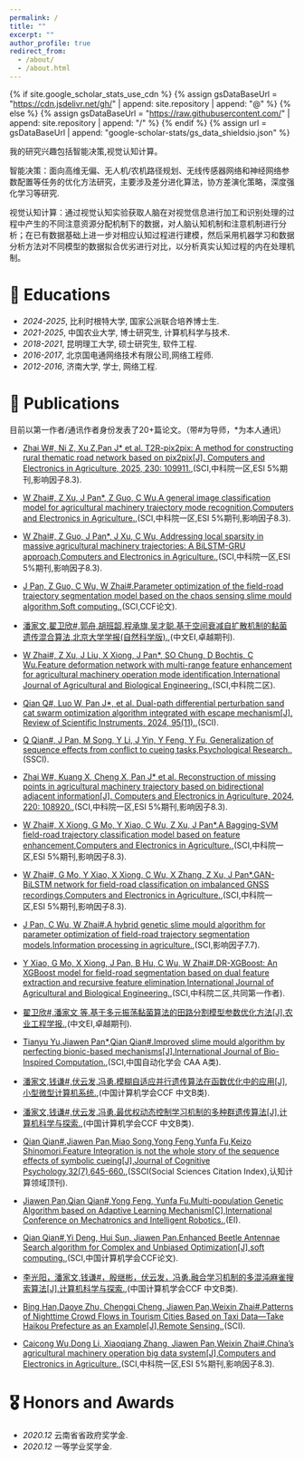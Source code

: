 ```yaml
---
permalink: /
title: ""
excerpt: ""
author_profile: true
redirect_from: 
  - /about/
  - /about.html
---
```



{% if site.google_scholar_stats_use_cdn %}
{% assign gsDataBaseUrl = "https://cdn.jsdelivr.net/gh/" | append: site.repository | append: "@" %}
{% else %}
{% assign gsDataBaseUrl = "https://raw.githubusercontent.com/" | append: site.repository | append: "/" %}
{% endif %}
{% assign url = gsDataBaseUrl | append: "google-scholar-stats/gs_data_shieldsio.json" %}

<span class='anchor' id='about-me'></span>

我的研究兴趣包括智能决策,视觉认知计算。

智能决策：面向高维无偏、无人机/农机路径规划、无线传感器网络和神经网络参数配置等任务的优化方法研究，主要涉及差分进化算法，协方差演化策略，深度强化学习等研究.

视觉认知计算：通过视觉认知实验获取人脑在对视觉信息进行加工和识别处理的过程中产生的不同注意资源分配机制下的数据，对人脑认知机制和注意机制进行分析；在已有数据基础上进一步对相应认知过程进行建模，然后采用机器学习和数据分析方法对不同模型的数据拟合优劣进行对比，以分析真实认知过程的内在处理机制。


# 📖 Educations
- *2024-2025*, 比利时根特大学, 国家公派联合培养博士生. 
- *2021-2025*, 中国农业大学, 博士研究生, 计算机科学与技术.
- *2018-2021*, 昆明理工大学, 硕士研究生, 软件工程.
- *2016-2017*, 北京国电通网络技术有限公司,网络工程师.
- *2012-2016*, 济南大学, 学士, 网络工程.

<!-- # 🔥 News -->

# 📝 Publications
目前以第一作者/通讯作者身份发表了20+篇论文。（带#为导师，*为本人通讯）
-  [Zhai W#, Ni Z, Xu Z,Pan J* et al. T2R-pix2pix: A method for constructing rural thematic road network based on pix2pix[J]. Computers and Electronics in Agriculture, 2025, 230: 109911.](https://doi.org/10.1016/j.compag.2025.109911),(SCI,中科院一区,ESI 5%期刊,影响因子8.3).

- [W Zhai#, Z Xu, J Pan*, Z Guo, C Wu,A general image classification model for agricultural machinery trajectory mode recognition,Computers and Electronics in Agriculture.](https://doi.org/10.1016/j.compag.2024.109629),(SCI,中科院一区,ESI 5%期刊,影响因子8.3).

- [W Zhai#, Z Guo, J Pan*, J Xu, C Wu, Addressing local sparsity in massive agricultural machinery trajectories: A BiLSTM-GRU approach,Computers and Electronics in Agriculture.](https://doi.org/10.1016/j.compag.2024.109376),(SCI,中科院一区,ESI 5%期刊,影响因子8.3).

- [J Pan, Z Guo, C Wu, W Zhai#.Parameter optimization of the field-road trajectory segmentation model based on the chaos sensing slime mould algorithm,Soft computing.](https://doi.org/10.1007/s00500-024-09869-8),(SCI,CCF论文).

- [潘家文,翟卫欣#,郭舟,胡班韶,程承旗,吴才聪.基于空间衰减自扩散机制的黏菌遗传混合算法,北京大学学报(自然科学版).](https://kns.cnki.net/kcms2/article/abstract?v=xDLjIU9qqd-CgxgYEn9zxjKQZGRIQNVWqG4xk4EZIJVZ7qJQw5mbtJO1JVPOPcNAIM1D0W4lana2f0zS75VwDxFEye7FtXIIgiNF2AHvsVMvTDJoFV2LLC7zX8mrolRY_WshSJRSAvgrxr0U-utiPQuSaCeiE1_sgaeTTY60jQXsUipde7rrdgI8u46dPqY4&uniplatform=NZKPT&language=CHS),(中文EI,卓越期刊).

- [W Zhai#, Z Xu, J Liu, X Xiong, J Pan*, SO Chung, D Bochtis, C Wu.Feature deformation network with multi-range feature enhancement for agricultural machinery operation mode identification,International Journal of Agricultural and Biological Engineering.](https://doi.org/10.1007/s00500-024-09869-8),(SCI,中科院二区).

- [Qian Q#, Luo W, Pan J*, et al. Dual-path differential perturbation sand cat swarm optimization algorithm integrated with escape mechanism[J]. Review of Scientific Instruments, 2024, 95(11).](https://doi.org/10.1063/5.0222940),(SCI).

- [Q Qian#, J Pan, M Song, Y Li, J Yin, Y Feng, Y Fu, Generalization of sequence effects from conflict to cueing tasks,Psychological Research.](https://doi.org/10.1007/s00426-024-02014-y),(SSCI).

- [Zhai W#, Kuang X, Cheng X, Pan J* et al. Reconstruction of missing points in agricultural machinery trajectory based on bidirectional adjacent information[J]. Computers and Electronics in Agriculture, 2024, 220: 108920.](https://doi.org/10.1016/j.compag.2024.108920),(SCI,中科院一区,ESI 5%期刊,影响因子8.3).


- [W Zhai#, X Xiong, G Mo, Y Xiao, C Wu, Z Xu, J Pan*.A Bagging-SVM field-road trajectory classification model based on feature enhancement,Computers and Electronics in Agriculture.](https://doi.org/10.1016/j.compag.2024.108635),(SCI,中科院一区,ESI 5%期刊,影响因子8.3).

- [W Zhai#, G Mo, Y Xiao, X Xiong, C Wu, X Zhang, Z Xu, J Pan*.GAN-BiLSTM network for field-road classification on imbalanced GNSS recordings,Computers and Electronics in Agriculture.](https://doi.org/10.1016/j.compag.2023.108457),(SCI,中科院一区,ESI 5%期刊,影响因子8.3).

- [J Pan, C Wu, W Zhai#.A hybrid genetic slime mould algorithm for parameter optimization of field-road trajectory segmentation models,Information processing in agriculture.](https://doi.org/10.1016/j.inpa.2023.11.003),(SCI,影响因子7.7).

- [Y Xiao, G Mo, X Xiong, J Pan, B Hu, C Wu, W Zhai#.DR-XGBoost: An XGBoost model for field-road segmentation based on dual feature extraction and recursive feature elimination,International Journal of Agricultural and Biological Engineering.](https://doi.org/10.25165/j.ijabe.20231603.8187),(SCI,中科院二区,共同第一作者).

- [翟卫欣#,潘家文 等.基于多元振荡黏菌算法的田路分割模型参数优化方法[J],农业工程学报.](https://kns.cnki.net/kcms2/article/abstract?v=xDLjIU9qqd-PVQ7cYBV8lsluUeArfffOzgfmALE33h35IJmHJcdfMu0LbocbQSvxKko5VIdyCcN0_ozGnY3NRJVBARcgvMP4tMI2DVGjMGM_NhkGKqaCRl1Hu0ftR6-HQhKqLCrb72NseK6A-L8a56rDA8X0WMez0Cibo6s1G5uBA0tb9xtIpc63yS-CndvF&uniplatform=NZKPT&language=CHS),(中文EI,卓越期刊).


- [Tianyu Yu,Jiawen Pan*,Qian Qian#.Improved slime mould algorithm by perfecting bionic-based mechanisms[J].International Journal of Bio-Inspired Computation.](https://doi.org/10.1504/IJBIC.2023.133504),(SCI,中国自动化学会 CAA A类).

- [潘家文,钱谦#,伏云发,冯勇.模糊自适应并行遗传算法在函数优化中的应用[J],小型微型计算机系统.](https://kns.cnki.net/kcms2/article/abstract?v=xDLjIU9qqd8B3g1ULTr6G_hsVj3WuZkWpxp5aWujA2qsE8mXNANibnEfvabS-RGHwRTTwtTwb_8M6Wcalj-stPdLZ7A6MPcP41lTBASF0-_RY_RWSqupT5nmbeEiEn54V81NxiebNQCQxW46ICzJNxaJ6WiBXs_bDC4ZA4vqtDwDBvTnTFuQK-EuRoYclkd7&uniplatform=NZKPT&language=CHS),(中国计算机学会CCF 中文B类).

- [潘家文,钱谦#,伏云发,冯勇.最优权动态控制学习机制的多种群遗传算法[J],计算机科学与探索.](https://kns.cnki.net/kcms2/article/abstract?v=xDLjIU9qqd8NpUrbEDsYYf9jHN5TiPPA1AMdfdrvaqDomZKANeoFWtQ5jHanwgpU8AgCtYJue11Zovylm6q1-t6pVxkaW94N1vMsYTMVA1u-vk8U0ThPhEYVqTqudXGV4ZcNgdVU1CaL567TKPycc_OXYSOKdoDT1dvJBHS7e7wdlHOy0juarqKZ4_taVqT2&uniplatform=NZKPT&language=CHS),(中国计算机学会CCF 中文B类).

- [Qian Qian#,Jiawen Pan,Miao Song,Yong Feng,Yunfa Fu,Keizo Shinomori.Feature Integration is not the whole story of the sequence effects of symbolic cueing[J],Journal of Cognitive Psychology,32(7),645-660.](https://doi.org/10.1080/20445911.2020.1817928),(SSCI(Social Sciences Citation Index),认知计算领域顶刊).

- [Jiawen Pan,Qian Qian#,Yong Feng, Yunfa Fu.Multi-population Genetic Algorithm based on Adaptive Learning Mechanism[C],International Conference on Mechatronics and Intelligent Robotics.](https://doi.org/10.1007/978-981-16-1843-7_38),(EI).

- [Qian Qian#,Yi Deng, Hui Sun, Jiawen Pan.Enhanced Beetle Antennae Search algorithm for Complex and Unbiased Optimization[J],soft computing.](https://doi.org/10.1007/s00500-022-07388-y),(SCI,中国计算机学会CCF论文).

- [李光阳，潘家文,钱谦#，殷继彬，伏云发，冯勇.融合学习机制的多混沌麻雀搜索算法[J].计算机科学与探索.](https://kns.cnki.net/kcms2/article/abstract?v=xDLjIU9qqd8GBZ0kk7GhbkMA5S07zuc-AS-fMNF8jzov2sQv6HqSHVPJp42kh42wp3d6EqzZ6XVa8r19OAVKxoiuu5XaDe_SI0bWzAAKpqs7jzOLbAh6CgrCZAWR323UQNbO7S58Nx2hZwh3NxpmYhJe1GjXMGM8C9Yk2fzSzmwQJj3Qg0M2fH2SsBT2LnK0&uniplatform=NZKPT&language=CHS),(中国计算机学会CCF 中文B类).

- [Bing Han,Daoye Zhu, Chengqi Cheng, Jiawen Pan,Weixin Zhai#.Patterns of Nighttime Crowd Flows in Tourism Cities Based on Taxi Data—Take Haikou Prefecture as an Example[J],Remote Sensing.](https://doi.org/10.3390/rs14061413),(SCI).

- [Caicong Wu,Dong Li, Xiaoqiang Zhang, Jiawen Pan,Weixin Zhai#.China’s agricultural machinery operation big data system[J],Computers and Electronics in Agriculture.](https://doi.org/10.1016/j.compag.2022.107594),(SCI,中科院一区,ESI 5%期刊,影响因子8.3).







# 🎖 Honors and Awards
- *2020.12* 云南省省政府奖学金. 
- *2020.12* 一等学业奖学金. 



